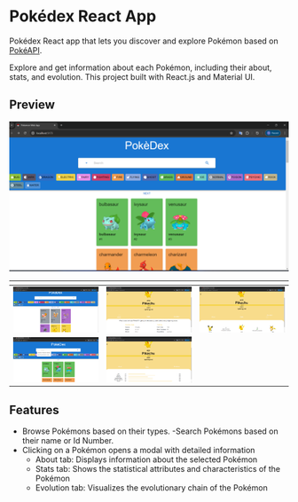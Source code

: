 # Pokédex React App
Pokédex React app that lets you discover and explore Pokémon based on [PokéAPI](https://pokeapi.co/).

Explore and get information about each Pokémon, including their about, stats, and evolution.
This project built with React.js and Material UI.

## Preview

!["Preview Image"](./img/Preview1.png)


| <!--                                --> | <!--                                --> | <!--                                --> |
|-----------------------------------------|-----------------------------------------|-----------------------------------------|
| !["Preview Image"](./img/Preview2.png) | !["Preview Image"](./img/Preview4.png) | !["Preview Image"](./img/Preview6.png) |
| !["Preview Image"](./img/Preview3.png) | !["Preview Image"](./img/Preview5.png) |

## Features
- Browse Pokémons based on their types.
-Search Pokémons based on their name or Id Number.
- Clicking on a Pokémon opens a modal with detailed information
  - About tab: Displays information about the selected Pokémon
  - Stats tab: Shows the statistical attributes and characteristics of the Pokémon
  - Evolution tab: Visualizes the evolutionary chain of the Pokémon 
